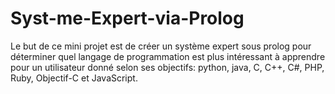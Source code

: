 # Syst-me-Expert-via-Prolog
Le but de ce mini projet  est de créer un système expert sous prolog pour déterminer quel langage de programmation est plus intéressant à apprendre pour un utilisateur donné selon ses objectifs: python, java, C, C++, C#, PHP, Ruby, Objectif-C et JavaScript.

